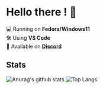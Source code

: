 # Hello there ! 👋

💻 Running on **Fedora/Windows11**<br>
🛠️ Using **VS Code**<br>
💬 Available on **[Discord](http://discord.com/users/1087664832863547493)**

## Stats
![Anurag's github stats](https://github-readme-stats.vercel.app/api?username=firminsurgithub&show_icons=true&count_private=true&bg_color=ffffff,F9F9F9)
![Top Langs](https://github-readme-stats.vercel.app/api/top-langs/?username=firminsurgithub)
